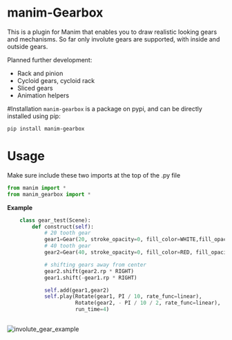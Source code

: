 # manim-Gearbox
This is a plugin for Manim that enables you to draw realistic looking gears and mechanisms.
So far only involute gears are supported, with inside and outside gears.

Planned further development:
- Rack and pinion
- Cycloid gears, cycloid rack
- Sliced gears
- Animation helpers

#Installation
`manim-gearbox` is a package on pypi, and can be directly installed using pip:
```
pip install manim-gearbox
```
# Usage
Make sure include these two imports at the top of the .py file
```py
from manim import *
from manim_gearbox import *
```

**Example**
```py
	class gear_test(Scene):
		def construct(self):
			# 20 tooth gear
			gear1=Gear(20, stroke_opacity=0, fill_color=WHITE,fill_opacity=1)
			# 40 tooth gear
			gear2=Gear(40, stroke_opacity=0, fill_color=RED, fill_opacity=1)

			# shifting gears away from center
			gear2.shift(gear2.rp * RIGHT)
			gear1.shift(-gear1.rp * RIGHT)

			self.add(gear1,gear2)
			self.play(Rotate(gear1, PI / 10, rate_func=linear), 
					  Rotate(gear2, - PI / 10 / 2, rate_func=linear), 
					  run_time=4)
		
```
![involute_gear_example](/media/involute_gear_example.gif)